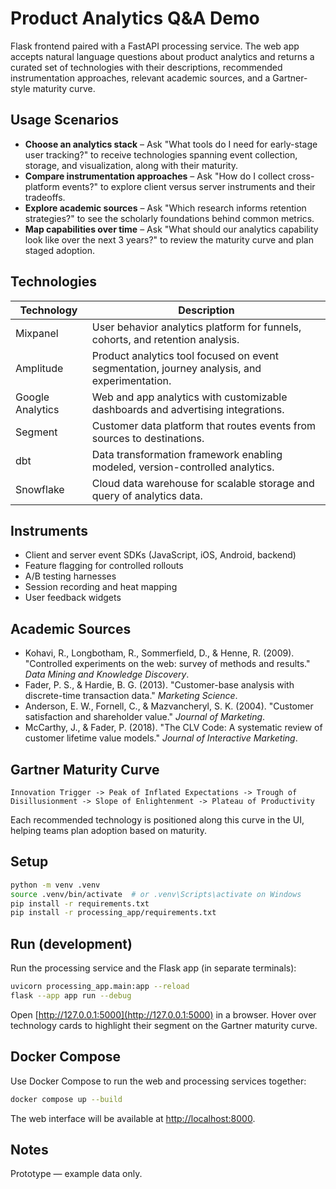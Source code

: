 # Product Analytics Q&A Demo

Flask frontend paired with a FastAPI processing service. The web app accepts natural language questions about product analytics and returns a curated set of technologies with their descriptions, recommended instrumentation approaches, relevant academic sources, and a Gartner-style maturity curve.

## Usage Scenarios

* **Choose an analytics stack** – Ask "What tools do I need for early-stage user tracking?" to receive technologies spanning event collection, storage, and visualization, along with their maturity.
* **Compare instrumentation approaches** – Ask "How do I collect cross-platform events?" to explore client versus server instruments and their tradeoffs.
* **Explore academic sources** – Ask "Which research informs retention strategies?" to see the scholarly foundations behind common metrics.
* **Map capabilities over time** – Ask "What should our analytics capability look like over the next 3 years?" to review the maturity curve and plan staged adoption.

## Technologies

| Technology | Description |
|------------|-------------|
| Mixpanel | User behavior analytics platform for funnels, cohorts, and retention analysis. |
| Amplitude | Product analytics tool focused on event segmentation, journey analysis, and experimentation. |
| Google Analytics | Web and app analytics with customizable dashboards and advertising integrations. |
| Segment | Customer data platform that routes events from sources to destinations. |
| dbt | Data transformation framework enabling modeled, version-controlled analytics. |
| Snowflake | Cloud data warehouse for scalable storage and query of analytics data. |

## Instruments

* Client and server event SDKs (JavaScript, iOS, Android, backend)
* Feature flagging for controlled rollouts
* A/B testing harnesses
* Session recording and heat mapping
* User feedback widgets

## Academic Sources

* Kohavi, R., Longbotham, R., Sommerfield, D., & Henne, R. (2009). "Controlled experiments on the web: survey of methods and results." *Data Mining and Knowledge Discovery*.
* Fader, P. S., & Hardie, B. G. (2013). "Customer-base analysis with discrete-time transaction data." *Marketing Science*.
* Anderson, E. W., Fornell, C., & Mazvancheryl, S. K. (2004). "Customer satisfaction and shareholder value." *Journal of Marketing*.
* McCarthy, J., & Fader, P. (2018). "The CLV Code: A systematic review of customer lifetime value models." *Journal of Interactive Marketing*.

## Gartner Maturity Curve

```
Innovation Trigger -> Peak of Inflated Expectations -> Trough of Disillusionment -> Slope of Enlightenment -> Plateau of Productivity
```

Each recommended technology is positioned along this curve in the UI, helping teams plan adoption based on maturity.

## Setup

```bash
python -m venv .venv
source .venv/bin/activate  # or .venv\Scripts\activate on Windows
pip install -r requirements.txt
pip install -r processing_app/requirements.txt
```

## Run (development)

Run the processing service and the Flask app (in separate terminals):

```bash
uvicorn processing_app.main:app --reload
flask --app app run --debug
```

Open [http://127.0.0.1:5000](http://127.0.0.1:5000) in a browser. Hover over technology cards to highlight their segment on the Gartner maturity curve.

## Docker Compose

Use Docker Compose to run the web and processing services together:

```bash
docker compose up --build
```

The web interface will be available at [http://localhost:8000](http://localhost:8000).

## Notes

Prototype — example data only.
